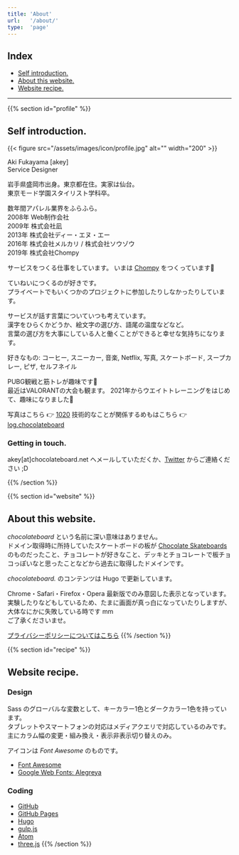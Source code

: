 ```yaml
---
title: 'About'
url:   '/about/'
type:  'page'
---
```


## Index

- [Self introduction.](#profile)
- [About this website.](#website)
- [Website recipe.](#recipe)

---

{{% section id="profile" %}}
## Self introduction.

{{< figure src="/assets/images/icon/profile.jpg" alt="" width="200" >}}

Aki Fukayama [akey]  
Service Designer

岩手県盛岡市出身。東京都在住。実家は仙台。  
東京モード学園スタイリスト学科卒。

数年間アパレル業界をふらふら。  
2008年 Web制作会社  
2009年 株式会社凪  
2013年 株式会社ディー・エヌ・エー  
2016年 株式会社メルカリ / 株式会社ソウゾウ  
2019年 株式会社Chompy

サービスをつくる仕事をしています。
いまは [Chompy](https://chompy.jp/) をつくっています🍝

ていねいにつくるのが好きです。  
プライベートでもいくつかのプロジェクトに参加したりしなかったりしています。

サービスが話す言葉についていつも考えています。  
漢字をひらくかどうか、絵文字の選び方、語尾の温度などなど。  
言葉の選び方を大事にしている人と働くことができると幸せな気持ちになります。

好きなもの: コーヒー, スニーカー, 音楽, Netflix, 写真, スケートボード, スープカレー, ピザ, セルフネイル

PUBG観戦と筋トレが趣味です💎  
最近はVALORANTの大会も観ます。
2021年からウエイトトレーニングをはじめて、趣味になりました💪

写真はこちら 👉 [1020]((https://1020.photo/))
技術的なことが関係するめもはこちら 👉 [log.chocolateboard](https://log.chocolateboard.net/)

### Getting in touch.

akey[at]chocolateboard.net ヘメールしていただくか、[Twitter](https://twitter.com/urakey) からご連絡ください ;D

{{% /section %}}

{{% section id="website" %}}
## About this website.

*chocolateboard* という名前に深い意味はありません。  
ドメイン取得時に所持していたスケートボードの板が [Chocolate Skateboards](http://www.chocolateskateboards.com/) のものだったこと、チョコレートが好きなこと、デッキとチョコレートで板チョコっぽいなと思ったことなどから過去に取得したドメインです。

*chocolateboard.* のコンテンツは Hugo で更新しています。

Chrome・Safari・Firefox・Opera 最新版でのみ意図した表示となっています。  
実験したりなどもしているため、たまに画面が真っ白になっていたりしますが、大体なにかに失敗している時です mm  
ご了承くださいませ。

[プライバシーポリシーについてはこちら](/privacy/)
{{% /section %}}

{{% section id="recipe" %}}
## Website recipe.

### Design

Sass のグローバルな変数として、キーカラー1色とダークカラー1色を持っています。  
タブレットやスマートフォンの対応はメディアクエリで対応しているのみです。  
主にカラム幅の変更・組み換え・表示非表示切り替えのみ。

アイコンは *Font Awesome* のものです。

- [Font Awesome](http://fortawesome.github.com/Font-Awesome/)
- [Google Web Fonts: Alegreya](https://fonts.google.com/specimen/Alegreya/)

### Coding

- [GitHub](https://github.com/)
- [GitHub Pages](https://pages.github.com/)
- [Hugo](https://gohugo.io/)
- [gulp.js](http://gulpjs.com/)
- [Atom](https://atom.io/)
- [three.js](https://threejs.org/)
{{% /section %}}
